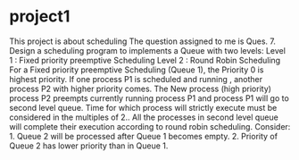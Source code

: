 # project1
This project is about scheduling 
The question assigned to me is
Ques. 7. Design a scheduling program to implements a Queue with two levels:
 Level 1 : Fixed priority preemptive Scheduling 
Level 2 : Round Robin Scheduling
 For a Fixed priority preemptive Scheduling (Queue 1), the Priority 0 is highest priority. If one process P1 is scheduled and running , another process P2 with higher priority comes. The New process (high priority) process P2 preempts currently running process P1 and process P1 will go to second level queue. Time for which process will strictly execute must be considered in the multiples of 2.. All the processes in second level queue will complete their execution according to round robin scheduling. Consider: 1. Queue 2 will be processed after Queue 1 becomes empty. 2. Priority of Queue 2 has lower priority than in Queue 1.

